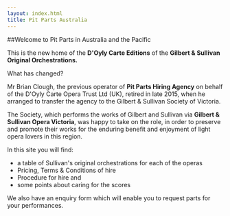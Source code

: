 ```yaml
---
layout: index.html
title: Pit Parts Australia
---
```




##Welcome to Pit Parts in Australia and the Pacific

This is the new home of the **D'Oyly Carte Editions** of the **Gilbert & Sullivan Original Orchestrations.**

What has changed?

Mr Brian Clough, the previous operator of **Pit Parts Hiring Agency** on behalf of the D'Oyly Carte Opera Trust Ltd (UK), retired in late 2015, when he arranged to transfer the agency to the Gilbert & Sullivan Society of Victoria.

The Society, which performs the works of Gilbert and Sullivan via **Gilbert & Sullivan Opera Victoria**, was happy to take on the role, in order to preserve and promote their works for the enduring benefit and enjoyment of light opera lovers in this region.

In this site you will find:

* a table of Sullivan's original orchestrations for each of the operas
* Pricing, Terms & Conditions of hire
* Procedure for hire and
* some points about caring for the scores

We also have an enquiry form which will enable you to request parts for your performances.
